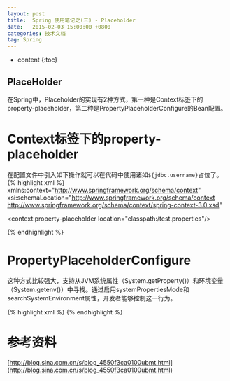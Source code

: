 ```yaml
---
layout: post
title:  Spring 使用笔记之(三) - Placeholder
date:   2015-02-03 15:00:00 +0800
categories: 技术文档
tag: Spring
---
```


* content
{:toc}


PlaceHolder
-------------------------------------
在Spring中，Placeholder的实现有2种方式，第一种是Context标签下的property-placeholder，第二种是PropertyPlaceholderConfigure的Bean配置。

Context标签下的property-placeholder
============================================
在配置文件中引入如下操作就可以在代码中使用诸如`${jdbc.username}`占位了。
{% highlight xml %}
xmlns:context="http://www.springframework.org/schema/context"
xsi:schemaLocation="http://www.springframework.org/schema/context http://www.springframework.org/schema/context/spring-context-3.0.xsd"

<context:property-placeholder location="classpath:/test.properties"/>

{% endhighlight %}

PropertyPlaceholderConfigure
============================================
这种方式比较强大，支持从JVM系统属性（System.getProperty()）和环境变量（System.getenv()）中寻找。通过启用systemPropertiesMode和searchSystemEnvironment属性，开发者能够控制这一行为。

{% highlight xml %}
<bean
	class="org.springframework.beans.factory.config.PropertyPlaceholderConfigurer">
	<property name="ignoreResourceNotFound" value="true" />
	<property name="locations" value="classpath:/test.properties" />
</bean>
{% endhighlight %}



参考资料
============================

[http://blog.sina.com.cn/s/blog_4550f3ca0100ubmt.html](http://blog.sina.com.cn/s/blog_4550f3ca0100ubmt.html)

